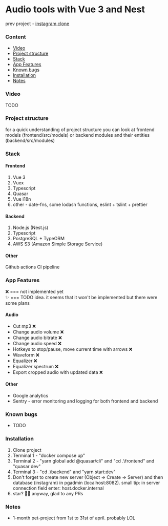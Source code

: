 # Audio tools with Vue 3 and Nest

prev project - [instagram clone](https://github.com/Selithrarion/quasar-nest_instagram-clone)

### Content
- [Video](#video)
- [Project structure](#project-structure)
- [Stack](#stack)
- [App Features](#app-features)
- [Known bugs](#known-bugs)
- [Installation](#installation)
- [Notes](#notes)

### Video
TODO

### Project structure
for a quick understanding of project structure you can look at frontend models (frontend/src/models) or backend modules and their entities (backend/src/modules)

### Stack
#### Frontend
1. Vue 3
2. Vuex
3. Typescript
4. Quasar
5. Vue i18n
6. other - date-fns, some lodash functions, eslint + tslint + prettier

#### Backend
1. Node.js (Nest.js)
2. Typescript
3. PostgreSQL + TypeORM
4. AWS S3 (Amazon Simple Storage Service)

#### Other
Github actions CI pipeline

### App Features
❌ === not implemented yet  
✨ === TODO idea. it seems that it won't be implemented but there were some plans

#### Audio
- Cut mp3 ❌
- Change audio volume ❌
- Change audio bitrate ❌
- Change audio speed ❌
- Hotkeys to stop/pause, move current time with arrows ❌
- Waveform ❌
- Equalizer ❌
- Equalizer spectrum ❌
- Export cropped audio with updated data ❌
#### Other
- Google analytics
- Sentry - error monitoring and logging for both frontend and backend

### Known bugs
- TODO

### Installation  
1. Clone project  
2. Terminal 1 - "docker compose up"  
3. Terminal 2 - "yarn global add @quasar/cli" and "cd .\frontend\" and "quasar dev"  
4. Terminal 3 - "cd .\backend\" and "yarn start:dev" 
5. Don't forget to create new server (Object => Create => Server) and then database (instagram) in pgadmin (localhost:8082). small tip: in server connection field enter: host.docker.internal
6. star? 🤩😊 anyway, glad to any PRs  

### Notes
- 1-month pet-project from 1st to 31st of april. probably LOL  
